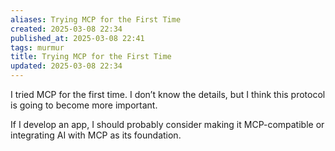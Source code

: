```yaml
---
aliases: Trying MCP for the First Time
created: 2025-03-08 22:34
published_at: 2025-03-08 22:41
tags: murmur
title: Trying MCP for the First Time
updated: 2025-03-08 22:34
---
```


I tried MCP for the first time. I don’t know the details, but I think this protocol is going to become more important.

If I develop an app, I should probably consider making it MCP-compatible or integrating AI with MCP as its foundation.